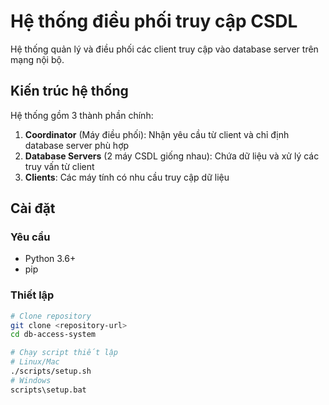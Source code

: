 # Hệ thống điều phối truy cập CSDL

Hệ thống quản lý và điều phối các client truy cập vào database server trên mạng nội bộ.

## Kiến trúc hệ thống

Hệ thống gồm 3 thành phần chính:

1. **Coordinator** (Máy điều phối): Nhận yêu cầu từ client và chỉ định database server phù hợp
2. **Database Servers** (2 máy CSDL giống nhau): Chứa dữ liệu và xử lý các truy vấn từ client
3. **Clients**: Các máy tính có nhu cầu truy cập dữ liệu

## Cài đặt

### Yêu cầu

- Python 3.6+
- pip

### Thiết lập

```bash
# Clone repository
git clone <repository-url>
cd db-access-system

# Chạy script thiết lập
# Linux/Mac
./scripts/setup.sh
# Windows
scripts\setup.bat